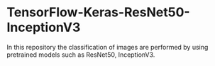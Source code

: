 # TensorFlow-Keras-ResNet50-InceptionV3
In this repository the classification of images are performed by using pretrained models such as ResNet50, InceptionV3.
